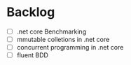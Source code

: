 # Backlog

- [ ] .net core Benchmarking 
- [ ] mmutable colletions  in .net  core 
- [ ] concurrent programming in .net core
- [ ] fluent BDD
